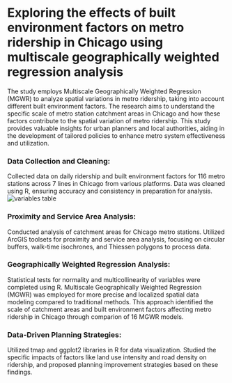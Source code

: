 # Exploring the effects of built environment factors on metro ridership in Chicago using multiscale geographically weighted regression analysis
The study employs Multiscale Geographically Weighted Regression (MGWR) to analyze spatial variations in metro ridership, taking into account different built environment factors. The research aims to understand the specific scale of metro station catchment areas in Chicago and how these factors contribute to the spatial variation of metro ridership. This study provides valuable insights for urban planners and local authorities, aiding in the development of tailored policies to enhance metro system effectiveness and utilization.
### Data Collection and Cleaning:
Collected data on daily ridership and built environment factors for 116 metro stations across 7 lines in Chicago from various platforms. Data was cleaned using R, ensuring accuracy and consistency in preparation for analysis.
![variables table](https://github.com/yikuany/Chicago-L-ridership/assets/150404282/9816fa43-094b-407b-b829-bb0c40d07eb4)

### Proximity and Service Area Analysis:
Conducted analysis of catchment areas for Chicago metro stations. Utilized ArcGIS toolsets for proximity and service area analysis, focusing on circular buffers, walk-time isochrones, and Thiessen polygons to process data.
### Geographically Weighted Regression Analysis:
Statistical tests for normality and multicollinearity of variables were completed using R. Multiscale Geographically Weighted Regression (MGWR) was employed for more precise and localized spatial data modeling compared to traditional methods. This approach identified the scale of catchment areas and built environment factors affecting metro ridership in Chicago through comparion of 16 MGWR models.
### Data-Driven Planning Strategies:
Utilized tmap and ggplot2 libraries in R for data visualization. Studied the specific impacts of factors like land use intensity and road density on ridership, and proposed planning improvement strategies based on these findings.

